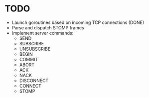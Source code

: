 # TODO
 - Launch goroutines based on incoming TCP connections (DONE)
 - Parse and dispatch STOMP frames
 - Implement server commands:
     - SEND
     - SUBSCRIBE
     - UNSUBSCRIBE
     - BEGIN
     - COMMIT
     - ABORT
     - ACK
     - NACK
     - DISCONNECT
     - CONNECT
     - STOMP
